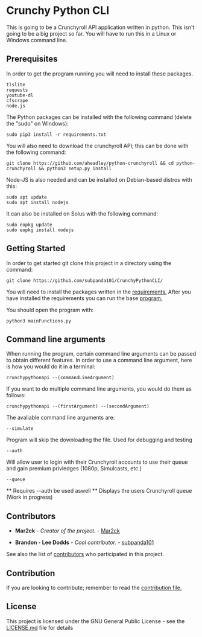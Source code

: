 # Crunchy Python CLI
This is going to be a Crunchyroll API application written in python. This isn't going to be a big project so far. You will have to run this in a Linux or Windows command line.

## Prerequisites

In order to get the program running you will need to install these packages.

```
tlslite
requests
youtube-dl
cfscrape
node.js
```
The Python packages can be installed with the following command (delete the "sudo" on Windows):

```
sudo pip3 install -r requirements.txt
```
You will also need to download the crunchyroll API; this can be done with the following command:
```
git clone https://github.com/aheadley/python-crunchyroll && cd python-crunchyroll && python3 setup.py install
```

Node-JS is also needed and can be installed on Debian-based distros with this:
```
sudo apt update
sudo apt install nodejs
```
It can also be installed on Solus with the following command:
```
sudo eopkg update
sudo eopkg install nodejs
```

## Getting Started

In order to get started git clone this project in a directory using the command:
```
git clone https://github.com/subpanda101/CrunchyPythonCLI/
```
You will need to install the packages written in the [requirements.](https://github.com/subpanda101/CrunchyPythonCLI/blob/master/requirements.txt) After you have installed the requirements you can run the base [program.](https://github.com/subpanda101/CrunchyPythonCLI/blob/master/src/mainFunctions.py)

You should open the program with:

```
python3 mainFunctions.py
```

## Command line arguments

When  running the program, certain command line arguments can be passed to obtain different features.
In order to use a command line argument, here is how you would do it in a terminal:
```
crunchypythonapi --(commandLineArgument)
```
If you want to do multiple command line arguments, you would do them as follows:
```
crunchypythonapi --(firstArgument) --(secondArgument)
```

The avaliable command line arguments are:
```
--simulate
```
Program will skip the downloading the file. Used for debugging and testing

```
--auth
```
Will allow user to login with their Crunchyroll accounts to use their queue and gain premium privledges (1080p, Simulcasts, etc.)

```
--queue
```
** Requires --auth be used aswell **
Displays the users Crunchyroll queue (Work in progress)

## Contributors

* **Mar2ck** - *Creator of the project.* - [Mar2ck](https://github.com/Mar2ck)

* **Brandon - Lee Dodds** - *Cool contributor.* - [subpanda101](https://github.com/subpanda101)



See also the list of [contributors](https://github.com/subpanda101/CrunchyPythonCLI/graphs/contributors) who participated in this project.

## Contribution

If you are looking to contribute; remember to read the [contribution file.](https://github.com/subpanda101/CrunchyPythonCLI/blob/master/CONTRIBUTING.md)

## License

This project is licensed under the GNU General Public License - see the [LICENSE.md](https://github.com/subpanda101/CrunchyPythonCLI/blob/master/LICENSE) file for details
